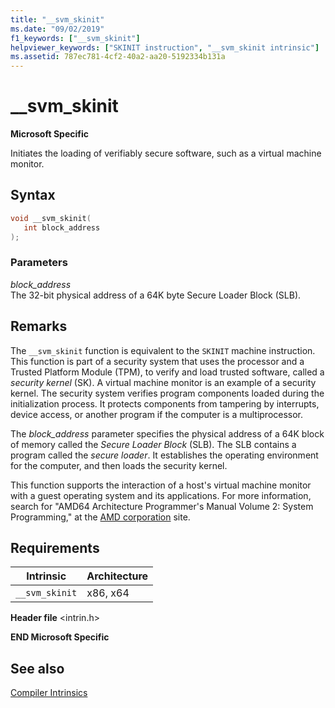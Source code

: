```yaml
---
title: "__svm_skinit"
ms.date: "09/02/2019"
f1_keywords: ["__svm_skinit"]
helpviewer_keywords: ["SKINIT instruction", "__svm_skinit intrinsic"]
ms.assetid: 787ec781-4cf2-40a2-aa20-5192334b131a
---
```

# __svm_skinit

**Microsoft Specific**

Initiates the loading of verifiably secure software, such as a virtual machine monitor.

## Syntax

```C
void __svm_skinit(
   int block_address
);
```

### Parameters

*block_address*\
The 32-bit physical address of a 64K byte Secure Loader Block (SLB).

## Remarks

The `__svm_skinit` function is equivalent to the `SKINIT` machine instruction. This function is part of a security system that uses the processor and a Trusted Platform Module (TPM), to verify and load trusted software, called a *security kernel* (SK). A virtual machine monitor is an example of a security kernel. The security system verifies program components loaded during the initialization process. It protects components from tampering by interrupts, device access, or another program if the computer is a multiprocessor.

The *block_address* parameter specifies the physical address of a 64K block of memory called the *Secure Loader Block* (SLB). The SLB contains a program called the *secure loader*. It establishes the operating environment for the computer, and then loads the security kernel.

This function supports the interaction of a host's virtual machine monitor with a guest operating system and its applications. For more information, search for "AMD64 Architecture Programmer's Manual Volume 2: System Programming," at the [AMD corporation](https://developer.amd.com/resources/developer-guides-manuals/) site.

## Requirements

|Intrinsic|Architecture|
|---------------|------------------|
|`__svm_skinit`|x86, x64|

**Header file** \<intrin.h>

**END Microsoft Specific**

## See also

[Compiler Intrinsics](../intrinsics/compiler-intrinsics.md)
